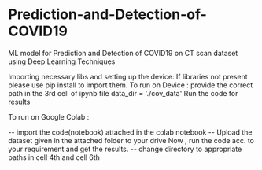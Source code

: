 # Prediction-and-Detection-of-COVID19
ML model for Prediction and Detection of COVID19 on CT scan dataset using Deep Learning Techniques


Importing necessary libs and setting up the device:
If libraries not present please use pip install to import them.
To run on Device :
provide the correct path in the  3rd cell of ipynb file
data_dir = './cov_data'
Run the code for results

To run on Google Colab : 

-- import the code(notebook) attached in the colab notebook 
-- Upload the dataset given in the attached folder to your drive
Now , run the code acc. to your requirement and get the results.
-- change directory to appropriate paths in cell 4th and cell 6th
